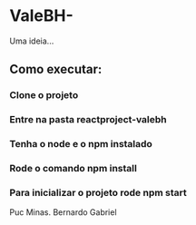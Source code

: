 # ValeBH-
Uma ideia...

## Como executar:

### Clone o projeto 

### Entre na pasta reactproject-valebh

### Tenha o node e o npm instalado 

### Rode o comando npm install

### Para inicializar o projeto rode npm start


Puc Minas. 
Bernardo
Gabriel
